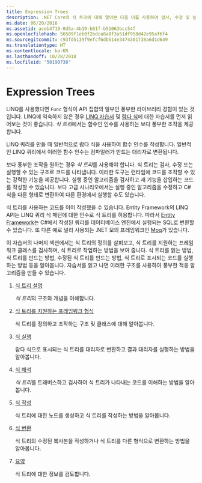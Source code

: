 ```yaml
---
title: Expression Trees
description: .NET Core의 식 트리에 대해 알아본 다음 이를 사용하여 검사, 수정 및 실행할 수 있는 구조로 코드를 나타내는 방법을 알아봅니다.
ms.date: 06/20/2016
ms.assetid: aceb4719-0d5a-4b19-b01f-b51063bcc54f
ms.openlocfilehash: 56509f1eb0f2bdca8a8f3a51df958d42e95af6f4
ms.sourcegitcommit: c93fd5139f9efcf6db514e3474301738a6d1d649
ms.translationtype: HT
ms.contentlocale: ko-KR
ms.lasthandoff: 10/28/2018
ms.locfileid: "50190738"
---
```

# <a name="expression-trees"></a>Expression Trees

LINQ를 사용했다면 `Func` 형식이 API 집합의 일부인 풍부한 라이브러리 경험이 있는 것입니다. LINQ에 익숙하지 않은 경우 [LINQ 자습서](linq/index.md) 및 [람다 식](lambda-expressions.md)에 대한 자습서를 먼저 읽어보는 것이 좋습니다. *식 트리*에서는 함수인 인수를 사용하는 보다 풍부한 조작을 제공합니다.

LINQ 쿼리를 만들 때 일반적으로 람다 식을 사용하여 함수 인수를 작성합니다. 일반적인 LINQ 쿼리에서 이러한 함수 인수는 컴파일러가 만드는 대리자로 변환됩니다. 

보다 풍부한 조작을 원하는 경우 *식 트리*를 사용해야 합니다.
식 트리는 검사, 수정 또는 실행할 수 있는 구조로 코드를 나타냅니다. 이러한 도구는 런타임에 코드를 조작할 수 있는 강력한 기능을 제공합니다. 실행 중인 알고리즘을 검사하고 새 기능을 삽입하는 코드를 작성할 수 있습니다. 보다 고급 시나리오에서는 실행 중인 알고리즘을 수정하고 C# 식을 다른 형태로 변환하여 다른 환경에서 실행할 수도 있습니다.

식 트리를 사용하는 코드를 이미 작성했을 수 있습니다. Entity Framework의 LINQ API는 LINQ 쿼리 식 패턴에 대한 인수로 식 트리를 허용합니다.
따라서 [Entity Framework](/ef/)는 C#에서 작성된 쿼리를 데이터베이스 엔진에서 실행되는 SQL로 변환할 수 있습니다. 또 다른 예로 널리 사용되는 .NET 모의 프레임워크인 [Moq](https://github.com/Moq/moq)가 있습니다.

이 자습서의 나머지 섹션에서는 식 트리의 정의를 살펴보고, 식 트리를 지원하는 프레임워크 클래스를 검사하며, 식 트리로 작업하는 방법을 보여 줍니다. 식 트리를 읽는 방법, 식 트리를 만드는 방법, 수정된 식 트리를 만드는 방법, 식 트리로 표시되는 코드를 실행하는 방법 등을 알아봅니다. 자습서를 읽고 나면 이러한 구조를 사용하여 풍부한 적응 알고리즘을 만들 수 있습니다.

1. [식 트리 설명](expression-trees-explained.md)

    *식 트리*의 구조와 개념을 이해합니다.
    
2. [식 트리를 지원하는 프레임워크 형식](expression-classes.md)
    
    식 트리를 정의하고 조작하는 구조 및 클래스에 대해 알아봅니다.
    
3. [식 실행](expression-trees-execution.md)

    람다 식으로 표시되는 식 트리를 대리자로 변환하고 결과 대리자를 실행하는 방법을 알아봅니다.

4. [식 해석](expression-trees-interpreting.md)

    *식 트리*를 트래버스하고 검사하여 식 트리가 나타내는 코드를 이해하는 방법을 알아봅니다.

5. [식 작성](expression-trees-building.md)

    식 트리에 대한 노드를 생성하고 식 트리를 작성하는 방법을 알아봅니다.

6. [식 변환](expression-trees-translating.md)

    식 트리의 수정된 복사본을 작성하거나 식 트리를 다른 형식으로 변환하는 방법을 알아봅니다.

7. [요약](expression-trees-summary.md)

    식 트리에 대한 정보를 검토합니다.
    
